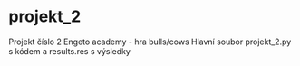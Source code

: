 # projekt_2
Projekt číslo 2 Engeto academy - hra bulls/cows
Hlavní soubor projekt_2.py s kódem a results.res s výsledky
